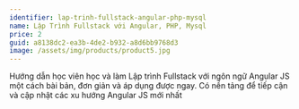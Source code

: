 ```yaml
---
identifier: lap-trinh-fullstack-angular-php-mysql
name: Lập Trình Fullstack với Angular, PHP, Mysql
price: 2
guid: a8138dc2-ea3b-4de2-b932-a8d6bb9768d3
image: /assets/img/products/product5.jpg
---
```

Hướng dẫn học viên học và làm Lập trình Fullstack với ngôn ngữ Angular JS một cách bài bản, đơn giản và áp dụng được ngay. Có nền tảng để tiếp cận và cập nhật các xu hướng Angular JS mới nhất